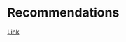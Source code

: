 Recommendations
=================

[Link](https://dl.dropbox.com/u/88867846/Recommendations/index.html)